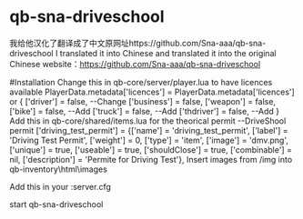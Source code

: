 # qb-sna-driveschool
我给他汉化了翻译成了中文原网址https://github.com/Sna-aaa/qb-sna-driveschool  I translated it into Chinese and translated it into the original Chinese website：https://github.com/Sna-aaa/qb-sna-driveschool












#Installation
Change this in qb-core/server/player.lua to have licences available
    PlayerData.metadata['licences'] = PlayerData.metadata['licences'] or {
        ['driver'] = false,                                                         --Change
        ['business'] = false,
        ['weapon'] = false, 
        ['bike'] = false,                                                           --Add
        ['truck'] = false,                                                          --Add
        ['thdriver'] = false,                                                       --Add
    }
Add this in qb-core/shared/items.lua for the theorical permit
	--DriveShool permit
	['driving_test_permit'] 				 = {['name'] = 'driving_test_permit',				['label'] = 'Driving Test Permit',			['weight'] = 0,			['type'] = 'item',		['image'] = 'dmv.png',		['unique'] = true,		['useable'] = true,		['shouldClose'] = true,    ['combinable'] = nil,   ['description'] = 'Permite for Driving Test'},
Insert images from /img into qb-inventory\html\images

Add this in your :server.cfg

start qb-sna-driveschool
